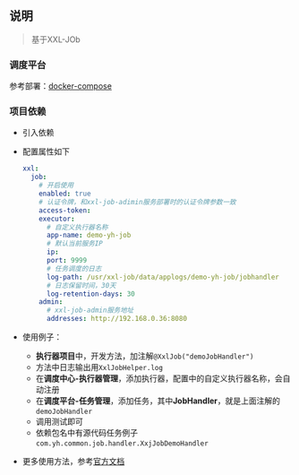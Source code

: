 ## 说明

> 基于XXL-JOb

### 调度平台

参考部署：[docker-compose](https://raw.githubusercontent.com/huhuhan/demo-docker/master/xxl-job-admin/docker-compose.yml)

### 项目依赖

- 引入依赖

- 配置属性如下

    ```yaml
    xxl:
      job:
      	# 开启使用
        enabled: true
        # 认证令牌，和xxl-job-adimin服务部署时的认证令牌参数一致
        access-token:
        executor:
          # 自定义执行器名称
          app-name: demo-yh-job
          # 默认当前服务IP
          ip:
          port: 9999
          # 任务调度的日志
          log-path: /usr/xxl-job/data/applogs/demo-yh-job/jobhandler
          # 日志保留时间，30天
          log-retention-days: 30
        admin:
          # xxl-job-admin服务地址
          addresses: http://192.168.0.36:8080
    ```

- 使用例子：

    - **执行器项目**中，开发方法，加注解`@XxlJob("demoJobHandler")`
    - 方法中日志输出用`XxlJobHelper.log`
    - 在**调度中心-执行器管理**，添加执行器，配置中的自定义执行器名称，会自动注册
    - 在**调度平台-任务管理**，添加任务，其中**JobHandler**，就是上面注解的`demoJobHandler`
    - 调用测试即可
    - 依赖包名中有源代码任务例子`com.yh.common.job.handler.XxjJobDemoHandler`

- 更多使用方法，参考[官方文档](https://www.xuxueli.com/xxl-job/#%E3%80%8A%E5%88%86%E5%B8%83%E5%BC%8F%E4%BB%BB%E5%8A%A1%E8%B0%83%E5%BA%A6%E5%B9%B3%E5%8F%B0XXL-JOB%E3%80%8B)